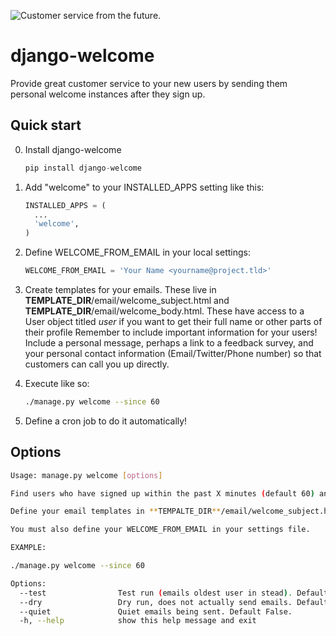 ![Customer service from the future.](http://i.imgur.com/6pZjXE6.jpg)

django-welcome
==============

Provide great customer service to your new users by sending them personal welcome instances after they sign up.

Quick start
------------

0. Install django-welcome

    ```python
    pip install django-welcome
    ```

1. Add "welcome" to your INSTALLED_APPS setting like this:

    ```python
    INSTALLED_APPS = (
      ...
      'welcome',
    )
    ```

3. Define WELCOME_FROM_EMAIL in your local settings:

    ```python
    WELCOME_FROM_EMAIL = 'Your Name <yourname@project.tld>'
    ```

4. Create templates for your emails. These live in **TEMPLATE_DIR**/email/welcome_subject.html and **TEMPLATE_DIR**/email/welcome_body.html. These have access to a User object titled _user_ if you want to get their full name or other parts of their profile Remember to include important information for your users! Include a personal message, perhaps a link to a feedback survey, and your personal contact information (Email/Twitter/Phone number) so that customers can call you up directly.

5. Execute like so:

    ```bash
    ./manage.py welcome --since 60
    ```

6. Define a cron job to do it automatically!

Options
---------

```bash
Usage: manage.py welcome [options] 

Find users who have signed up within the past X minutes (default 60) and email them.

Define your email templates in **TEMPALTE_DIR**/email/welcome_subject.html and **TEMPALTE_DIR**/email/welcome_body.html

You must also define your WELCOME_FROM_EMAIL in your settings file.

EXAMPLE:

./manage.py welcome --since 60

Options:
  --test                Test run (emails oldest user in stead). Default False.
  --dry                 Dry run, does not actually send emails. Default False.
  --quiet               Quiet emails being sent. Default False.
  -h, --help            show this help message and exit
```